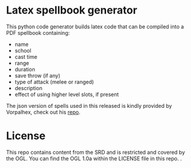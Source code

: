 # Latex spellbook generator

This python code generator builds latex code that can be compiled into a PDF spellbook containing:
* name
* school
* cast time
* range
* duration
* save throw (if any)
* type of attack (melee or ranged)
* description
* effect of using higher level slots, if present

The json version of spells used in this released is kindly provided by Vorpalhex, check out his [repo](https://github.com/vorpalhex/srd_spells).

# License
This repo contains content from the SRD and is restricted and covered by the OGL. You can find the OGL 1.0a within the LICENSE file in this repo. .
